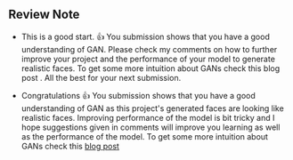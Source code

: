 ## Review Note

* This is a good start. :thumbsup: You submission shows that you have a good understanding of GAN. Please check my comments on how to further improve your project and
  the performance of your model to generate realistic faces. To get some more intuition about GANs check this blog post . All the best for your next submission.

* Congratulations  :thumbsup:
  You submission shows that you have a good understanding of GAN as this project's  generated faces are looking like realistic faces. Improving performance of the model is bit tricky and I hope suggestions given in comments will improve you learning as well as the performance of the model.
  To get some more intuition about GANs check this [blog post](https://medium.com/@ageitgey/abusing-generative-adversarial-networks-to-make-8-bit-pixel-art-e45d9b96cee7)
